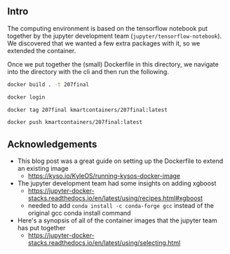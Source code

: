 ## Intro

The computing environment is based on the tensorflow notebook put together by the jupyter development team (`jupyter/tensorflow-notebook`). We discovered that we wanted a few extra packages with it, so we extended the container. 

Once we put together the (small) Dockerfile  in this directory, we navigate into the directory with the cli and then run the following.

``` bash
docker build . -t 207final
```

``` bash
docker login
```

``` bash
docker tag 207final kmartcontainers/207final:latest
```

``` bash
docker push kmartcontainers/207final:latest
```

## Acknowledgements

* This blog post was a great guide on setting up the Dockerfile to extend an existing image
  * https://kyso.io/KyleOS/running-kysos-docker-image
* The jupyter development team had some insights on adding xgboost
  * https://jupyter-docker-stacks.readthedocs.io/en/latest/using/recipes.html#xgboost
  * needed to add `conda install -c conda-forge gcc` instead of the original gcc conda install command
* Here's a synopsis of all of the container images that the jupyter team has put together
  * https://jupyter-docker-stacks.readthedocs.io/en/latest/using/selecting.html